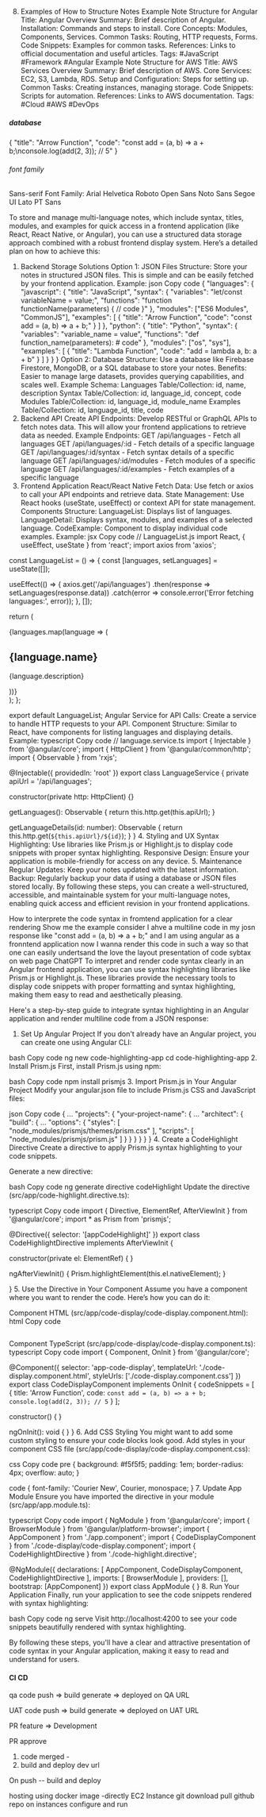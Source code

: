 8. Examples of How to Structure Notes
   Example Note Structure for Angular
   Title: Angular Overview
   Summary: Brief description of Angular.
   Installation: Commands and steps to install.
   Core Concepts: Modules, Components, Services.
   Common Tasks: Routing, HTTP requests, Forms.
   Code Snippets: Examples for common tasks.
   References: Links to official documentation and useful articles.
   Tags: #JavaScript #Framework #Angular
   Example Note Structure for AWS
   Title: AWS Services Overview
   Summary: Brief description of AWS.
   Core Services: EC2, S3, Lambda, RDS.
   Setup and Configuration: Steps for setting up.
   Common Tasks: Creating instances, managing storage.
   Code Snippets: Scripts for automation.
   References: Links to AWS documentation.
   Tags: #Cloud #AWS #DevOps

##### database

{
"title": "Arrow Function",
"code": "const add = (a, b) => a + b;\nconsole.log(add(2, 3)); // 5"
}

###### font family

Sans-serif Font Family:
Arial
Helvetica
Roboto
Open Sans
Noto Sans
Segoe UI
Lato
PT Sans

To store and manage multi-language notes, which include syntax, titles, modules, and examples for quick access in a frontend application (like React, React Native, or Angular), you can use a structured data storage approach combined with a robust frontend display system. Here’s a detailed plan on how to achieve this:

1. Backend Storage Solutions
   Option 1: JSON Files
   Structure: Store your notes in structured JSON files. This is simple and can be easily fetched by your frontend application.
   Example:
   json
   Copy code
   {
   "languages": {
   "javascript": {
   "title": "JavaScript",
   "syntax": {
   "variables": "let/const variableName = value;",
   "functions": "function functionName(parameters) { // code }"
   },
   "modules": ["ES6 Modules", "CommonJS"],
   "examples": [
   {
   "title": "Arrow Function",
   "code": "const add = (a, b) => a + b;"
   }
   ]
   },
   "python": {
   "title": "Python",
   "syntax": {
   "variables": "variable_name = value",
   "functions": "def function_name(parameters): # code"
   },
   "modules": ["os", "sys"],
   "examples": [
   {
   "title": "Lambda Function",
   "code": "add = lambda a, b: a + b"
   }
   ]
   }
   }
   }
   Option 2: Database
   Structure: Use a database like Firebase Firestore, MongoDB, or a SQL database to store your notes.
   Benefits: Easier to manage large datasets, provides querying capabilities, and scales well.
   Example Schema:
   Languages Table/Collection: id, name, description
   Syntax Table/Collection: id, language_id, concept, code
   Modules Table/Collection: id, language_id, module_name
   Examples Table/Collection: id, language_id, title, code
2. Backend API
   Create API Endpoints: Develop RESTful or GraphQL APIs to fetch notes data. This will allow your frontend applications to retrieve data as needed.
   Example Endpoints:
   GET /api/languages - Fetch all languages
   GET /api/languages/:id - Fetch details of a specific language
   GET /api/languages/:id/syntax - Fetch syntax details of a specific language
   GET /api/languages/:id/modules - Fetch modules of a specific language
   GET /api/languages/:id/examples - Fetch examples of a specific language
3. Frontend Application
   React/React Native
   Fetch Data: Use fetch or axios to call your API endpoints and retrieve data.
   State Management: Use React hooks (useState, useEffect) or context API for state management.
   Components Structure:
   LanguageList: Displays list of languages.
   LanguageDetail: Displays syntax, modules, and examples of a selected language.
   CodeExample: Component to display individual code examples.
   Example:
   jsx
   Copy code
   // LanguageList.js
   import React, { useEffect, useState } from 'react';
   import axios from 'axios';

const LanguageList = () => {
const [languages, setLanguages] = useState([]);

useEffect(() => {
axios.get('/api/languages')
.then(response => setLanguages(response.data))
.catch(error => console.error('Error fetching languages:', error));
}, []);

return (

<div>
{languages.map(language => (
<div key={language.id}>
<h2>{language.name}</h2>
<p>{language.description}</p>
</div>
))}
</div>
);
};

export default LanguageList;
Angular
Service for API Calls: Create a service to handle HTTP requests to your API.
Component Structure: Similar to React, have components for listing languages and displaying details.
Example:
typescript
Copy code
// language.service.ts
import { Injectable } from '@angular/core';
import { HttpClient } from '@angular/common/http';
import { Observable } from 'rxjs';

@Injectable({
providedIn: 'root'
})
export class LanguageService {
private apiUrl = '/api/languages';

constructor(private http: HttpClient) {}

getLanguages(): Observable<any> {
return this.http.get(this.apiUrl);
}

getLanguageDetails(id: number): Observable<any> {
return this.http.get(`${this.apiUrl}/${id}`);
}
} 4. Styling and UX
Syntax Highlighting: Use libraries like Prism.js or Highlight.js to display code snippets with proper syntax highlighting.
Responsive Design: Ensure your application is mobile-friendly for access on any device. 5. Maintenance
Regular Updates: Keep your notes updated with the latest information.
Backup: Regularly backup your data if using a database or JSON files stored locally.
By following these steps, you can create a well-structured, accessible, and maintainable system for your multi-language notes, enabling quick access and efficient revision in your frontend applications.

How to interprete the code syntax in fromtend application for a clear rendering
Show me the example
consider I ahve a multiline code in my josn response like "const add = (a, b) => a + b;" and I am using angular as a fronntend application now I wanna render this code in such a way so that one can easily undertsand the love the layout presentation of code sybtax on web page
ChatGPT
To interpret and render code syntax clearly in an Angular frontend application, you can use syntax highlighting libraries like Prism.js or Highlight.js. These libraries provide the necessary tools to display code snippets with proper formatting and syntax highlighting, making them easy to read and aesthetically pleasing.

Here's a step-by-step guide to integrate syntax highlighting in an Angular application and render multiline code from a JSON response:

1. Set Up Angular Project
   If you don't already have an Angular project, you can create one using Angular CLI:

bash
Copy code
ng new code-highlighting-app
cd code-highlighting-app 2. Install Prism.js
First, install Prism.js using npm:

bash
Copy code
npm install prismjs 3. Import Prism.js in Your Angular Project
Modify your angular.json file to include Prism.js CSS and JavaScript files:

json
Copy code
{
...
"projects": {
"your-project-name": {
...
"architect": {
"build": {
...
"options": {
"styles": [
"node_modules/prismjs/themes/prism.css"
],
"scripts": [
"node_modules/prismjs/prism.js"
]
}
}
}
}
}
} 4. Create a CodeHighlight Directive
Create a directive to apply Prism.js syntax highlighting to your code snippets.

Generate a new directive:

bash
Copy code
ng generate directive codeHighlight
Update the directive (src/app/code-highlight.directive.ts):

typescript
Copy code
import { Directive, ElementRef, AfterViewInit } from '@angular/core';
import \* as Prism from 'prismjs';

@Directive({
selector: '[appCodeHighlight]'
})
export class CodeHighlightDirective implements AfterViewInit {

constructor(private el: ElementRef) { }

ngAfterViewInit() {
Prism.highlightElement(this.el.nativeElement);
}

} 5. Use the Directive in Your Component
Assume you have a component where you want to render the code. Here’s how you can do it:

Component HTML (src/app/code-display/code-display.component.html):
html
Copy code

<div *ngFor="let snippet of codeSnippets">
  <pre><code [innerHTML]="snippet.code" class="language-javascript" appCodeHighlight></code></pre>
</div>
Component TypeScript (src/app/code-display/code-display.component.ts):
typescript
Copy code
import { Component, OnInit } from '@angular/core';

@Component({
selector: 'app-code-display',
templateUrl: './code-display.component.html',
styleUrls: ['./code-display.component.css']
})
export class CodeDisplayComponent implements OnInit {
codeSnippets = [
{
title: 'Arrow Function',
code: `
const add = (a, b) => a + b;
console.log(add(2, 3)); // 5
`
}
];

constructor() { }

ngOnInit(): void {
}
} 6. Add CSS Styling
You might want to add some custom styling to ensure your code blocks look good. Add styles in your component CSS file (src/app/code-display/code-display.component.css):

css
Copy code
pre {
background: #f5f5f5;
padding: 1em;
border-radius: 4px;
overflow: auto;
}

code {
font-family: 'Courier New', Courier, monospace;
} 7. Update App Module
Ensure you have imported the directive in your module (src/app/app.module.ts):

typescript
Copy code
import { NgModule } from '@angular/core';
import { BrowserModule } from '@angular/platform-browser';
import { AppComponent } from './app.component';
import { CodeDisplayComponent } from './code-display/code-display.component';
import { CodeHighlightDirective } from './code-highlight.directive';

@NgModule({
declarations: [
AppComponent,
CodeDisplayComponent,
CodeHighlightDirective
],
imports: [
BrowserModule
],
providers: [],
bootstrap: [AppComponent]
})
export class AppModule { } 8. Run Your Application
Finally, run your application to see the code snippets rendered with syntax highlighting:

bash
Copy code
ng serve
Visit http://localhost:4200 to see your code snippets beautifully rendered with syntax highlighting.

By following these steps, you'll have a clear and attractive presentation of code syntax in your Angular application, making it easy to read and understand for users.

#### CI CD

qa code push
=> build generate
=> deployed on QA URL

UAT code push
=> build generate
=> deployed on UAT URL

PR feature => Development

PR approve

1.  code merged -
2.  build and deploy dev url

On push
-- build and deploy

hosting
using docker image
-directly
EC2 Instance
git download
pull github repo on instances
configure and run
